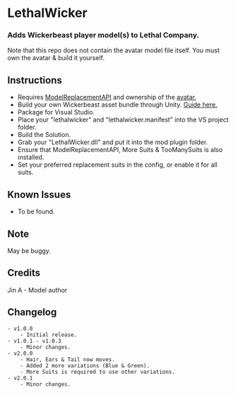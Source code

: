 # LethalWicker
### Adds Wickerbeast player model(s) to Lethal Company.
Note that this repo does not contain the avatar model file itself. You must own the avatar & build it yourself.

## Instructions
- Requires [ModelReplacementAPI](https://github.com/BunyaPineTree/LethalCompany_ModelReplacementAPI) and ownership of the [avatar.](https://jinapark.gumroad.com/l/JinsWickerbeast)
- Build your own Wickerbeast asset bundle through Unity. [Guide here.](https://github.com/BunyaPineTree/LethalCompany_ModelReplacementAPI/wiki/Using-the-Unity-Workflow)
- Package for Visual Studio.
- Place your "lethalwicker" and "lethalwicker.manifest" into the VS project folder.
- Build the Solution.
- Grab your "LethalWicker.dll" and put it into the mod plugin folder.
- Ensure that ModelReplacementAPI, More Suits & TooManySuits is also installed.
- Set your preferred replacement suits in the config, or enable it for all suits.

## Known Issues
- To be found.

## Note
May be buggy.

## Credits
Jin A - Model author

## Changelog
    - v1.0.0
        - Initial release.
    - v1.0.1 - v1.0.3
        - Minor changes.
    - v2.0.0
        - Hair, Ears & Tail now moves.
        - Added 2 more variations (Blue & Green).
        - More Suits is required to use other variations.
    - v2.0.1
        - Minor changes.
